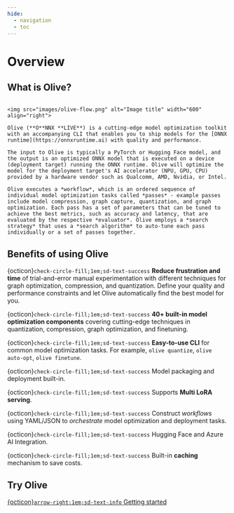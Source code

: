 ```yaml
---
hide:
  - navigation
  - toc
---
```


# Overview

## What is Olive?

```{div} result

<img src="images/olive-flow.png" alt="Image title" width="600" align="right">

Olive (**O**NNX **LIVE**) is a cutting-edge model optimization toolkit with an accompanying CLI that enables you to ship models for the [ONNX runtime](https://onnxruntime.ai) with quality and performance.

The input to Olive is typically a PyTorch or Hugging Face model, and the output is an optimized ONNX model that is executed on a device (deployment target) running the ONNX runtime. Olive will optimize the model for the deployment target's AI accelerator (NPU, GPU, CPU) provided by a hardware vendor such as Qualcomm, AMD, Nvidia, or Intel.

Olive executes a *workflow*, which is an ordered sequence of individual model optimization tasks called *passes* - example passes include model compression, graph capture, quantization, and graph optimization. Each pass has a set of parameters that can be tuned to achieve the best metrics, such as accuracy and latency, that are evaluated by the respective *evaluator*. Olive employs a *search strategy* that uses a *search algorithm* to auto-tune each pass individually or a set of passes together.
```

## Benefits of using Olive

{octicon}`check-circle-fill;1em;sd-text-success` **Reduce frustration and time** of trial-and-error manual experimentation with different techniques for graph optimization, compression, and quantization. Define your quality and performance constraints and let Olive automatically find the best model for you.

{octicon}`check-circle-fill;1em;sd-text-success` **40+ built-in model optimization components** covering cutting-edge techniques in quantization, compression, graph optimization, and finetuning.

{octicon}`check-circle-fill;1em;sd-text-success` **Easy-to-use CLI** for common model optimization tasks. For example, `olive quantize`, `olive auto-opt`, `olive finetune`.

{octicon}`check-circle-fill;1em;sd-text-success` Model packaging and deployment built-in.

{octicon}`check-circle-fill;1em;sd-text-success` Supports **Multi LoRA serving**.

{octicon}`check-circle-fill;1em;sd-text-success` Construct *workflows* using YAML/JSON to *orchestrate* model optimization and deployment tasks.

{octicon}`check-circle-fill;1em;sd-text-success` Hugging Face and Azure AI Integration.

{octicon}`check-circle-fill;1em;sd-text-success` Built-in **caching** mechanism to save costs.

## Try Olive

[{octicon}`arrow-right;1em;sd-text-info` Getting started](getting-started/getting-started.md)
